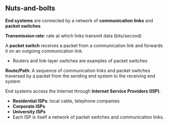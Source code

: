 ## Nuts-and-bolts
**End systems** are connected by a network of **communication links** and **packet switches**

**Transmission rate**: rate at which links transmit data (bits/second)

A **packet switch** receives a packet from a communication link and forwards it on an outgoing communication link.
- Routers and link-layer switches are examples of packet switches

**Route/Path**: A sequence of communication links and packet switches traversed by a packet from the sending end system to the receiving end system

End systems access the Internet through **Internet Service Providers (ISP)**.
- **Residential ISPs**: local cable, telephone companies
- **Corporate ISPs**
- **University ISPs**
- Each ISP is itself a network of packet switches and communication links.

